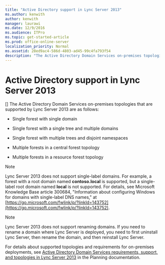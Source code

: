 ```yaml
---
title: "Active Directory support in Lync Server 2013"
ms.author: kenwith
author: kenwith
manager: laurawi
ms.date: 12/9/2016
ms.audience: ITPro
ms.topic: get-started-article
ms.prod: office-online-server
localization_priority: Normal
ms.assetid: 28ed9ac4-586d-4803-ad45-99c4fa793f54
description: "The Active Directory Domain Services on-premises topologies that are supported by Lync Server 2013 are as follows:"
---
```


# Active Directory support in Lync Server 2013
[]
The Active Directory Domain Services on-premises topologies that are supported by Lync Server 2013 are as follows:
  
- Single forest with single domain
    
- Single forest with a single tree and multiple domains
    
- Single forest with multiple trees and disjoint namespaces
    
- Multiple forests in a central forest topology
    
- Multiple forests in a resource forest topology
    
> [!NOTE]
> Lync Server 2013 does not support single-label domains. For example, a forest with a root domain named **contoso.local** is supported, but a single-label root domain named **local** is not supported. For details, see Microsoft Knowledge Base article 300684, "Information about configuring Windows for domains with single-label DNS names," at [https://go.microsoft.com/fwlink/p/?linkId=143752](https://go.microsoft.com/fwlink/p/?linkId=143752). 
  
> [!NOTE]
> Lync Server 2013 does not support renaming domains. If you need to rename a domain where Lync Server is deployed, you need to first uninstall Lync Server, then rename the domain, and then reinstall Lync Server. 
  
For details about supported topologies and requirements for on-premises deployments, see [Active Directory Domain Services requirements, support, and topologies in Lync Server 2013](active-directory-domain-services-requirements-support-and-topologies.md) in the Planning documentation. 
  

